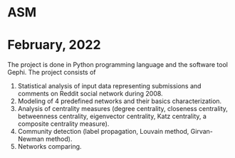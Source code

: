# ASM
# February, 2022

The project is done in Python programming language and the software tool Gephi. The project consists of
1. Statistical analysis of input data representing submissions and comments on Reddit social network during 2008.
2. Modeling of 4 predefined networks and their basics characterization.
3. Analysis of centrality measures (degree centrality, closeness centrality, betweenness centrality, eigenvector centrality, Katz centrality, a composite centrality measure).
4. Community detection (label propagation, Louvain method, Girvan-Newman method).
5. Networks comparing.
